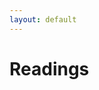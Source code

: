 ```yaml
---
layout: default
---
```


<div id = "body" class = "uk-container uk-container-small">
  
# Readings

<ul id = "listul">

</ul>
<br><br>

</div>

<script type="text/javascript">
var ul = document.getElementById("listul");
var links = localStorage.getItem("links").split("|");
for(var j=0;j<links.length-1;j++){
	var li = document.createElement("li");
	var ae = document.createElement("a");
	var text = document.createTextNode(links[j]);
	ae.setAttribute("href",links[j]);
	ae.appendChild(text);
	li.appendChild(ae);
	ul.appendChild(li);
}
</script>
